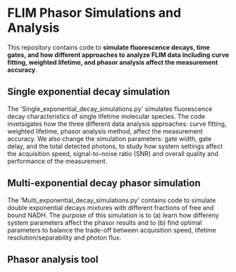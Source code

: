 # FLIM Phasor Simulations and Analysis 

This repository contains code to **simulate fluorescence decays, time gates, and how different approaches to analyze FLIM data including curve fitting, weighted lifetime, and phasor analysis affect the measurement accuracy**. 

## Single exponential decay simulation 

The 'Single_exponential_decay_simulations.py' simulates fluorescence decay characteristics of single lifetime molecular species. The code invetsigates how the three different data analysis approaches: curve fitting, weighted lifetime, phasor analysis method, affect the measurement accuracy. We also change the simulation parameters: gate width, gate delay, and the total detected photons, to study how system settings affect the acquisition speed, signal-to-noise ratio (SNR) and overall quality and performance of the measurement. 

## Multi-exponential decay phasor simulation 

The 'Multi_exponential_decay_simulations.py' contains code to simulate double exponential decays mixtures with different fractions of free and bound NADH. The purpose of this simulation is to (a) learn how differeny system parameters affect the phasor results and to (b) find optimal parameters to balance the trade-off between acquisition speed, lifetime resolution/separability and photon flux. 

## Phasor analysis tool 
